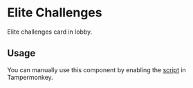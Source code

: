 # Elite Challenges

Elite challenges card in lobby.

## Usage

You can manually use this component by enabling the [script](https://raw.githubusercontent.com/Neutrxl/Themed/main/src/Lobby/Challenges/EliteChallenges/EliteChallenges.user.js) in Tampermonkey.